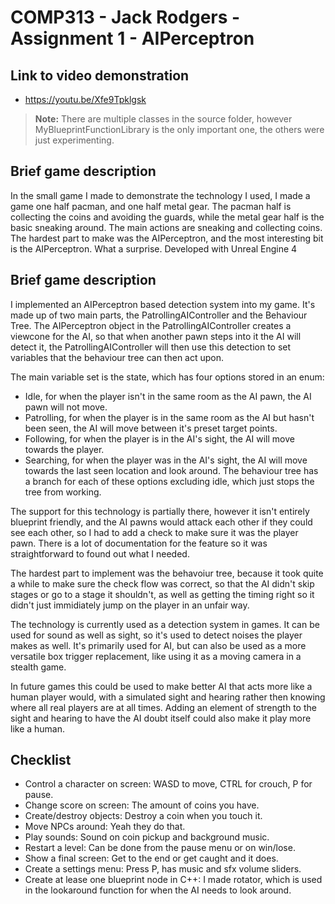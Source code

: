 # COMP313 - Jack Rodgers - Assignment 1 - AIPerceptron

## Link to video demonstration
- https://youtu.be/Xfe9Tpklgsk

> **Note:** There are multiple classes in the source folder, however
> MyBlueprintFunctionLibrary is the only important one, the others 
> were just experimenting.

## Brief game description

In the small game I made to demonstrate the technology I used, I made a game one half pacman, and one half metal gear.
The pacman half is collecting the coins and avoiding the guards, while the metal gear half is the basic sneaking around.
The main actions are sneaking and collecting coins. The hardest part to make was the AIPerceptron, and the most interesting bit is the AIPerceptron. What a surprise.
Developed with Unreal Engine 4

## Brief game description

I implemented an AIPerceptron based detection system into my game. It's made up of two main parts, the PatrollingAIController and the Behaviour Tree.
The AIPerceptron object in the PatrollingAIController creates a viewcone for the AI, so that when another pawn steps into it the AI will detect it, the PatrollingAIController will then use this detection to set variables that the behaviour tree can then act upon.

The main variable set is the state, which has four options stored in an enum:
- Idle, for when the player isn't in the same room as the AI pawn, the AI pawn will not move.
- Patrolling, for when the player is in the same room as the AI but hasn't been seen, the AI will move between it's preset target points.
- Following, for when the player is in the AI's sight, the AI will move towards the player.
- Searching, for when the player was in the AI's sight, the AI will move towards the last seen location and look around.
The behaviour tree has a branch for each of these options excluding idle, which just stops the tree from working.

The support for this technology is partially there, however it isn't entirely blueprint friendly, and the AI pawns would attack each other if they could see each other, so I had to add a check to make sure it was the player pawn. There is a lot of documentation for the feature so it was straightforward to found out what I needed.

The hardest part to implement was the behavoiur tree, because it took quite a while to make sure the check flow was correct, so that the AI didn't skip stages or go to a stage it shouldn't, as well as getting the timing right so it didn't just immidiately jump on the player in an unfair way.

The technology is currently used as a detection system in games. It can be used for sound as well as sight, so it's used to detect noises the player makes as well. It's primarily used for AI, but can also be used as a more versatile box trigger replacement, like using it as a moving camera in a stealth game.

In future games this could be used to make better AI that acts more like a human player would, with a simulated sight and hearing rather then knowing where all real players are at all times. Adding an element of strength to the sight and hearing to have the AI doubt itself could also make it play more like a human.

## Checklist
- Control a character on screen: 
WASD to move, CTRL for crouch, P for pause.
- Change score on screen: 
The amount of coins you have.
- Create/destroy objects: 
Destroy a coin when you touch it.
- Move NPCs around: 
Yeah they do that.
- Play sounds: 
Sound on coin pickup and background music.
- Restart a level: 
Can be done from the pause menu or on win/lose.
- Show a final screen: 
Get to the end or get caught and it does.
- Create a settings menu: 
Press P, has music and sfx volume sliders.
- Create at lease one blueprint node in C++: 
I made rotator, which is used in the lookaround function for when the AI needs to look around.
